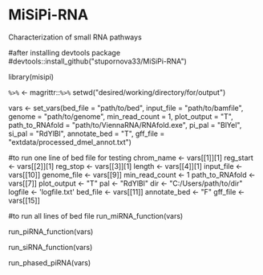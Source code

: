 # MiSiPi-RNA
Characterization of small RNA pathways


#after installing devtools package
#devtools::install_github("stupornova33/MiSiPi-RNA")

library(misipi)

`%>%` <- magrittr::`%>%`
setwd("desired/working/directory/for/output")

vars <- set_vars(bed_file = "path/to/bed", input_file = "path/to/bamfile", 
                 genome = "path/to/genome", min_read_count = 1, plot_output = "T", 
                 path_to_RNAfold = "path/to/ViennaRNA/RNAfold.exe", pi_pal = "BlYel", si_pal = "RdYlBl", annotate_bed = "T",
                 gff_file = "extdata/processed_dmel_annot.txt")


#to run one line of bed file for testing
chrom_name <- vars[[1]][1]
reg_start <- vars[[2]][1]
reg_stop <- vars[[3]][1]
length <- vars[[4]][1]
input_file <- vars[[10]]
genome_file <- vars[[9]]
min_read_count <- 1
path_to_RNAfold <- vars[[7]]
plot_output <- "T"
pal <- "RdYlBl"
dir <- "C:/Users/path/to/dir"
logfile <- 'logfile.txt'
bed_file <- vars[[11]]
annotate_bed <- "F"
gff_file <- vars[[15]]

#to run all lines of bed file
run_miRNA_function(vars)

run_piRNA_function(vars)


run_siRNA_function(vars)


run_phased_piRNA(vars)
